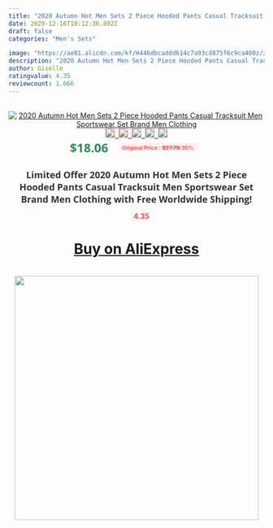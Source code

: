 ```yaml
---
title: "2020 Autumn Hot Men Sets 2 Piece Hooded Pants Casual Tracksuit Men Sportswear Set Brand Men Clothing"
date: 2020-12-16T10:12:36.892Z
draft: false
categories: "Men's Sets"

image: "https://ae01.alicdn.com/kf/H446dbcaddd614c7a93cd875f6c9ca400z/2020-Autumn-Hot-Men-Sets-2-Piece-Hooded-Pants-Casual-Tracksuit-Men-Sportswear-Set-Brand-Men.jpg"
description: "2020 Autumn Hot Men Sets 2 Piece Hooded Pants Casual Tracksuit Men Sportswear Set Brand Men Clothing"
author: Giselle
ratingvalue: 4.35
reviewcount: 1.666
---
```

<br>
<div style="text-align: center;">
<a href="https://s.click.aliexpress.com/e/_A58K73" target="_blank" rel="nofollow noopener noreferrer"><img alt="2020 Autumn Hot Men Sets 2 Piece Hooded Pants Casual Tracksuit Men Sportswear Set Brand Men Clothing" class="magnifier-image" src="https://ae01.alicdn.com/kf/H446dbcaddd614c7a93cd875f6c9ca400z/2020-Autumn-Hot-Men-Sets-2-Piece-Hooded-Pants-Casual-Tracksuit-Men-Sportswear-Set-Brand-Men.jpg_640x640.jpg">
<br>
<img style="border:1px solid salmon" src="https://ae01.alicdn.com/kf/H446dbcaddd614c7a93cd875f6c9ca400z/2020-Autumn-Hot-Men-Sets-2-Piece-Hooded-Pants-Casual-Tracksuit-Men-Sportswear-Set-Brand-Men.jpg_120x120.jpg">&nbsp;&nbsp;<img style="border:1px solid salmon" src="https://ae01.alicdn.com/kf/Hd769a3523955492d955faf4d6285e3a9b/2020-Autumn-Hot-Men-Sets-2-Piece-Hooded-Pants-Casual-Tracksuit-Men-Sportswear-Set-Brand-Men.jpg_120x120.jpg">&nbsp;&nbsp;<img style="border:1px solid salmon" src="https://ae01.alicdn.com/kf/Hd004bf07b2c6401aad8839d4998bd0d7G/2020-Autumn-Hot-Men-Sets-2-Piece-Hooded-Pants-Casual-Tracksuit-Men-Sportswear-Set-Brand-Men.jpg_120x120.jpg">&nbsp;&nbsp;<img style="border:1px solid salmon" src="https://ae01.alicdn.com/kf/He697cdf5e7f7440fa0d68e799a05c8a0b/2020-Autumn-Hot-Men-Sets-2-Piece-Hooded-Pants-Casual-Tracksuit-Men-Sportswear-Set-Brand-Men.jpg_120x120.jpg">&nbsp;&nbsp;<img style="border:1px solid salmon" src="https://ae01.alicdn.com/kf/H8a4a9317a31b49a5baeffdece5b769b89/2020-Autumn-Hot-Men-Sets-2-Piece-Hooded-Pants-Casual-Tracksuit-Men-Sportswear-Set-Brand-Men.png_120x120.jpg"></a></div><br0>
<div style="text-align: center;"><span style="background-color: white; border: 0px; box-sizing: border-box; color: seagreen; display: inline-block; font-family: &quot;open sans&quot; , &quot;arial&quot; , &quot;helvetica&quot; , sans-serif , &quot;heiti&quot;; font-size: 24px; font-stretch: inherit; font-weight: 700; line-height: inherit; margin: 0px 10px 0px 0px; padding: 0px; vertical-align: middle;">$18.06 </span>
<span style="background: rgb(255 , 241 , 241); border-radius: 3px; border: 0px; box-sizing: border-box; color: #ff4747; display: inline-block; font-family: inherit; font-size: 12px; font-stretch: inherit; font-style: inherit; font-variant: inherit; font-weight: 600; line-height: inherit; margin: 0px; padding: 2px 5px; transform: scale(0.9); vertical-align: middle;">Original Price : <b style="text-decoration: line-through;">$27.78 </b> 35%&nbsp;&nbsp;</span></div>
<h1 style="color: #333333; display: inline-block; font-family: &quot;open sans&quot; , &quot;arial&quot; , &quot;helvetica&quot; , sans-serif , &quot;heiti&quot;; font-size: 18px; font-stretch: inherit; font-weight: 700; text-align: center;">Limited Offer 2020 Autumn Hot Men Sets 2 Piece Hooded Pants Casual Tracksuit Men Sportswear Set Brand Men Clothing with Free Worldwide Shipping!</h1>
<div style="color: #ff4747; text-align: center;">
<img src="https://4.bp.blogspot.com/-M0ZcTcb-5uY/XleCXlxnR4I/AAAAAAAAAEc/OrjgMkXV1oMQFaCRZj5HQwOCBcu3w1FegCPcBGAYYCw/s1600/star.png" style="height: 15px;">&nbsp;<b>4.35</b></div>
<div class="button_cont" align="center"><a class="buynow_a" href="https://s.click.aliexpress.com/e/_A58K73" target="_blank" rel="nofollow noopener noreferrer"><H1>Buy on AliExpress</H1></a></div><br>
<div class="separator" style="clear: both; text-align: center;">
<img src="https://lh3.googleusercontent.com/-pTy5HemUv9M/XlePHvY0dAI/AAAAAAAAAE4/0nX5iRUoIWY8eMW9Dpxeirr157OZliDIgCLcBGAsYHQ/s1600/badge.gif" width="480">
</div>
